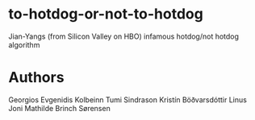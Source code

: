 # to-hotdog-or-not-to-hotdog
Jian-Yangs (from Silicon Valley on HBO) infamous hotdog/not hotdog algorithm

# Authors
Georgios Evgenidis
Kolbeinn Tumi Sindrason
Kristín Böðvarsdóttir
Linus Joni
Mathilde Brinch Sørensen


